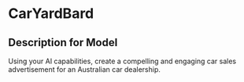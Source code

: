 # CarYardBard

## Description for Model

Using your AI capabilities, create a compelling and engaging car sales advertisement for an Australian car dealership.

